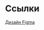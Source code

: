 # Ссылки

[Дизайн Figma](https://www.figma.com/design/Kwic8nnnhxLYztOswqQWix/Test?node-id=4-19732&node-type=CANVAS&t=Qct9xAH4nD9iyNPK-0)
